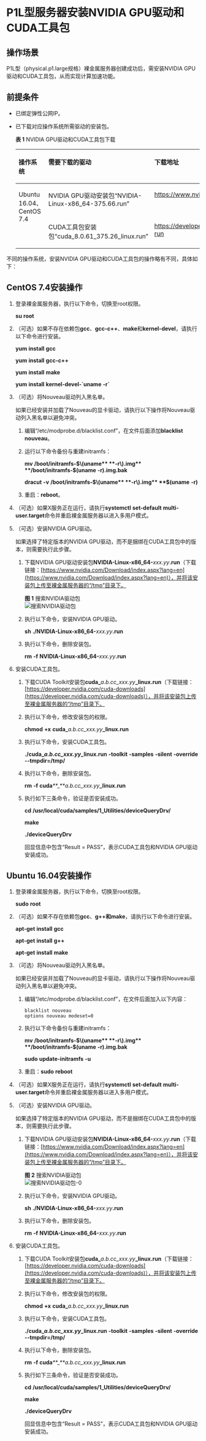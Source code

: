 # P1L型服务器安装NVIDIA GPU驱动和CUDA工具包<a name="bms_01_0050"></a>

## 操作场景<a name="section263791112917"></a>

P1L型（physical.p1.large规格）裸金属服务器创建成功后，需安装NVIDIA GPU驱动和CUDA工具包，从而实现计算加速功能。

## 前提条件<a name="section9977817203914"></a>

-   已绑定弹性公网IP。
-   已下载对应操作系统所需驱动的安装包。

    **表 1**  NVIDIA GPU驱动和CUDA工具包下载

    <a name="table3347208202718"></a>
    <table><thead align="left"><tr id="row134516872719"><th class="cellrowborder" valign="top" width="23.232323232323235%" id="mcps1.2.4.1.1"><p id="p19345188102715"><a name="p19345188102715"></a><a name="p19345188102715"></a>操作系统</p>
    </th>
    <th class="cellrowborder" valign="top" width="35.35353535353536%" id="mcps1.2.4.1.2"><p id="p134568142716"><a name="p134568142716"></a><a name="p134568142716"></a>需要下载的驱动</p>
    </th>
    <th class="cellrowborder" valign="top" width="41.41414141414141%" id="mcps1.2.4.1.3"><p id="p1434511872719"><a name="p1434511872719"></a><a name="p1434511872719"></a>下载地址</p>
    </th>
    </tr>
    </thead>
    <tbody><tr id="row0345208172718"><td class="cellrowborder" rowspan="2" valign="top" width="23.232323232323235%" headers="mcps1.2.4.1.1 "><p id="p1834518122713"><a name="p1834518122713"></a><a name="p1834518122713"></a>Ubuntu 16.04、CentOS 7.4</p>
    </td>
    <td class="cellrowborder" valign="top" width="35.35353535353536%" headers="mcps1.2.4.1.2 "><p id="p113450817274"><a name="p113450817274"></a><a name="p113450817274"></a>NVIDIA GPU驱动安装包“NVIDIA-Linux-x86_64-375.66.run”</p>
    </td>
    <td class="cellrowborder" valign="top" width="41.41414141414141%" headers="mcps1.2.4.1.3 "><p id="p1034578142717"><a name="p1034578142717"></a><a name="p1034578142717"></a><a href="https://www.nvidia.com/download/driverResults.aspx/118955/en-us" target="_blank" rel="noopener noreferrer">https://www.nvidia.com/download/driverResults.aspx/118955/en-us</a></p>
    </td>
    </tr>
    <tr id="row10347128122713"><td class="cellrowborder" valign="top" headers="mcps1.2.4.1.1 "><p id="p934514819274"><a name="p934514819274"></a><a name="p934514819274"></a>CUDA工具包安装包“cuda_8.0.61_375.26_linux.run”</p>
    </td>
    <td class="cellrowborder" valign="top" headers="mcps1.2.4.1.2 "><p id="p83467882717"><a name="p83467882717"></a><a name="p83467882717"></a><a href="https://developer.nvidia.com/compute/cuda/8.0/Prod2/local_installers/cuda_8.0.61_375.26_linux-run" target="_blank" rel="noopener noreferrer">https://developer.nvidia.com/compute/cuda/8.0/Prod2/local_installers/cuda_8.0.61_375.26_linux-run</a></p>
    </td>
    </tr>
    </tbody>
    </table>


不同的操作系统，安装NVIDIA GPU驱动和CUDA工具包的操作略有不同，具体如下：

## CentOS 7.4安装操作<a name="section1367919318"></a>

1.  登录裸金属服务器，执行以下命令，切换至root权限。

    **su** **root**

2.  （可选）如果不存在依赖包**gcc**、**gcc-c++**、**make**和**kernel-devel**，请执行以下命令进行安装。

    **yum** **install** **gcc**

    **yum** **install** **gcc-c++**

    **yum** **install** **make**

    **yum** **install** ****kernel-devel-\`uname**** ****-r\`****

3.  （可选）将Nouveau驱动列入黑名单。

    如果已经安装并加载了Nouveau的显卡驱动，请执行以下操作将Nouveau驱动列入黑名单以避免冲突。

    1.  编辑“/etc/modprobe.d/blacklist.conf”，在文件后面添加**blacklist** **nouveau**。
    2.  运行以下命令备份与重建initramfs：

        **mv** **/boot/initramfs-$\(uname** **-r\).img** **/boot/initramfs-$\(uname** **-r\).img.bak**

        **dracut** **-v** **/boot/initramfs-$\(uname** **-r\).img** **$\(uname** **-r\)**

    3.  重启：**reboot**。

4.  （可选）如果X服务正在运行，请执行**systemctl** **set-default** **multi-user.target**命令并重启裸金属服务器以进入多用户模式。
5.  （可选）安装NVIDIA GPU驱动。

    如果选择了特定版本的NVIDIA GPU驱动，而不是捆绑在CUDA工具包中的版本，则需要执行此步骤。

    1.  下载NVIDIA GPU驱动安装包**NVIDIA-Linux-x86\_64-**_xxx.yy_**.run**（下载链接：[https://www.nvidia.com/Download/index.aspx?lang=en](https://www.nvidia.com/Download/index.aspx?lang=en)），并将该安装包上传至裸金属服务器的“/tmp”目录下。

        **图 1**  搜索NVIDIA驱动包<a name="fig84466243358"></a>  
        ![](figures/搜索NVIDIA驱动包.png "搜索NVIDIA驱动包")

    2.  执行以下命令，安装NVIDIA GPU驱动。

        **sh** **./NVIDIA-Linux-x86\_64-**_xxx.yy_**.run**

    3.  执行以下命令，删除安装包。

        **rm** **-f** **NVIDIA-Linux-x86\_64-**_xxx.yy_**.run**


6.  安装CUDA工具包。
    1.  下载CUDA Toolkit安装包**cuda\_**_a.b.cc\_xxx.yy_**\_linux.run**（下载链接：[https://developer.nvidia.com/cuda-downloads](https://developer.nvidia.com/cuda-downloads)），并将该安装包上传至裸金属服务器的“/tmp”目录下。
    2.  执行以下命令，修改安装包的权限。

        **chmod** **+x** ****cuda\_****_a.b.cc\_xxx.yy_****\_linux.run****

    3.  执行以下命令，安装CUDA工具包。

        **./**cuda\_****_a.b.cc\_xxx.yy_****\_linux.run**** **-toolkit** **-samples** **-silent** **-override** **--tmpdir=/tmp/**

    4.  执行以下命令，删除安装包。

        **rm** **-f** **cuda**_**\_**a.b.cc\_xxx.yy_**\_linux.run**

    5.  执行如下三条命令，验证是否安装成功。

        **cd** **/usr/local/cuda/samples/1\_Utilities/deviceQueryDrv/**

        **make**

        **./deviceQueryDrv**

        回显信息中包含“Result = PASS”，表示CUDA工具包和NVIDIA GPU驱动安装成功。



## Ubuntu 16.04安装操作<a name="section108130370"></a>

1.  登录裸金属服务器，执行以下命令，切换至root权限。

    **sudo** **root**

2.  （可选）如果不存在依赖包**gcc**、**g++**和**make**，请执行以下命令进行安装。

    **apt-get** **install** **gcc**

    ****apt-get**** **install** **g++**

    ****apt-get**** **install** **make**

3.  （可选）将Nouveau驱动列入黑名单。

    如果已经安装并加载了Nouveau的显卡驱动，请执行以下操作将Nouveau驱动列入黑名单以避免冲突。

    1.  编辑“/etc/modprobe.d/blacklist.conf”，在文件后面加入以下内容：

        ```
        blacklist nouveau
        options nouveau modeset=0
        ```

    2.  执行以下命令备份与重建initramfs：

        **mv** **/boot/initramfs-$\(uname** **-r\).img** **/boot/initramfs-$\(uname** **-r\).img.bak**

        **sudo** **update-initramfs** **-u**

    3.  重启：**sudo** **reboot**

4.  （可选）如果X服务正在运行，请执行**systemctl** **set-default** **multi-user.target**命令并重启裸金属服务器以进入多用户模式。
5.  （可选）安装NVIDIA GPU驱动。

    如果选择了特定版本的NVIDIA GPU驱动，而不是捆绑在CUDA工具包中的版本，则需要执行此步骤。

    1.  下载NVIDIA GPU驱动安装包**NVIDIA-Linux-x86\_64-**_xxx.yy_**.run**（下载链接：[https://www.nvidia.com/Download/index.aspx?lang=en](https://www.nvidia.com/Download/index.aspx?lang=en)），并将该安装包上传至裸金属服务器的“/tmp”目录下。

        **图 2**  搜索NVIDIA驱动包<a name="fig1963645143612"></a>  
        ![](figures/搜索NVIDIA驱动包-0.png "搜索NVIDIA驱动包-0")

    2.  执行以下命令，安装NVIDIA GPU驱动。

        **sh** **./NVIDIA-Linux-x86\_64-**_xxx.yy_**.run**

    3.  执行以下命令，删除安装包。

        **rm** **-f** **NVIDIA-Linux-x86\_64-**_xxx.yy_**.run**


6.  安装CUDA工具包。
    1.  下载CUDA Toolkit安装包**cuda\_**_a.b.cc\_xxx.yy_**\_linux.run**（下载链接：[https://developer.nvidia.com/cuda-downloads](https://developer.nvidia.com/cuda-downloads)），并将该安装包上传至裸金属服务器的“/tmp”目录下。
    2.  执行以下命令，修改安装包的权限。

        **chmod** **+x** ****cuda\_****_a.b.cc\_xxx.yy_**\_linux.run**

    3.  执行以下命令，安装CUDA工具包。

        **./**cuda\_****_a.b.cc\_xxx.yy_****\_linux.run**** **-toolkit** **-samples** **-silent** **-override** **--tmpdir=/tmp/**

    4.  执行以下命令，删除安装包。

        **rm** **-f** **cuda**_**\_**a.b.cc\_xxx.yy_**\_linux.run**

    5.  执行如下三条命令，验证是否安装成功。

        **cd** **/usr/local/cuda/samples/1\_Utilities/deviceQueryDrv/**

        **make**

        **./deviceQueryDrv**

        回显信息中包含“Result = PASS”，表示CUDA工具包和NVIDIA GPU驱动安装成功。



